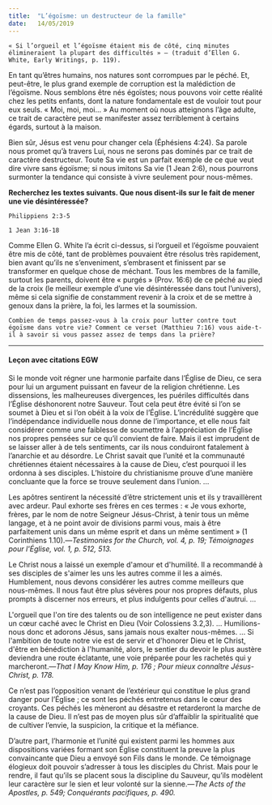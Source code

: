 ```yaml
---
title:  "L’égoïsme: un destructeur de la famille"
date:   14/05/2019
---
```


`« Si l’orgueil et l’égoïsme étaient mis de côté, cinq minutes élimineraient la plupart des difficultés » – (traduit d’Ellen G. White, Early Writings, p. 119).`

En tant qu’êtres humains, nos natures sont corrompues par le péché. Et, peut-être, le plus grand exemple de corruption est la malédiction de l’égoïsme. Nous semblons être nés égoïstes; nous pouvons voir cette réalité chez les petits enfants, dont la nature fondamentale est de vouloir tout pour eux seuls. « Moi, moi, moi... » Au moment où nous atteignons l’âge adulte, ce trait de caractère peut se manifester assez terriblement à certains égards, surtout à la maison.

Bien sûr, Jésus est venu pour changer cela (Éphésiens 4:24). Sa parole nous promet qu’à travers Lui, nous ne serons pas dominés par ce trait de caractère destructeur. Toute Sa vie est un parfait exemple de ce que veut dire vivre sans égoïsme; si nous imitons Sa vie (1 Jean 2:6), nous pourrons surmonter la tendance qui consiste à vivre seulement pour nous-mêmes.

**Recherchez les textes suivants. Que nous disent-ils sur le fait de mener une vie désintéressée?**

`Philippiens 2:3-5`

`1 Jean 3:16-18`

Comme Ellen G. White l’a écrit ci-dessus, si l’orgueil et l’égoïsme pouvaient être mis de côté, tant de problèmes pouvaient être résolus très rapidement, bien avant qu’ils ne s’enveniment, s’embrasent et finissent par se transformer en quelque chose de méchant. Tous les membres de la famille, surtout les parents, doivent être « purgés » (Prov. 16:6) de ce péché au pied de la croix (le meilleur exemple d’une vie désintéressée dans tout l’univers), même si cela signifie de constamment revenir à la croix et de se mettre à genoux dans la prière, la foi, les larmes et la soumission.

`Combien de temps passez-vous à la croix pour lutter contre tout égoïsme dans votre vie? Comment ce verset (Matthieu 7:16) vous aide-t-il à savoir si vous passez assez de temps dans la prière?` 

---

#### Leçon avec citations EGW

Si le monde voit régner une harmonie parfaite dans l’Église de Dieu, ce sera pour lui un argument puissant en faveur de la religion chrétienne. Les dissensions, les malheureuses divergences, les puériles difficultés dans l’Église déshonorent notre Sauveur. Tout cela peut être évité si l’on se soumet à Dieu et si l’on obéit à la voix de l’Église. L’incrédulité suggère que l’indépendance individuelle nous donne de l’importance, et elle nous fait considérer comme une faiblesse de soumettre à l’appréciation de l’Église nos propres pensées sur ce qu’il convient de faire. Mais il est imprudent de se laisser aller à de tels sentiments, car ils nous conduiront fatalement à l’anarchie et au désordre. Le Christ savait que l’unité et la communauté chrétiennes étaient nécessaires à la cause de Dieu, c’est pourquoi il les ordonna à ses disciples. L’histoire du christianisme prouve d’une manière concluante que la force se trouve seulement dans l’union. …

Les apôtres sentirent la nécessité d’être strictement unis et ils y travaillèrent avec ardeur. Paul exhorte ses frères en ces termes : « Je vous exhorte, frères, par le nom de notre Seigneur Jésus-Christ, à tenir tous un même langage, et à ne point avoir de divisions parmi vous, mais à être parfaitement unis dans un même esprit et dans un même sentiment » (1 Corinthiens 1.10).—_Testimonies for the Church, vol. 4, p. 19; Témoignages pour l'Église, vol. 1, p. 512, 513._

Le Christ nous a laissé un exemple d'amour et d'humilité. Il a recommandé à ses disciples de s'aimer les uns les autres comme il les a aimés. Humblement, nous devons considérer les autres comme meilleurs que nous-mêmes. Il nous faut être plus sévères pour nos propres défauts, plus prompts à discerner nos erreurs, et plus indulgents pour celles d'autrui. …

L'orgueil que l'on tire des talents ou de son intelligence ne peut exister dans un cœur caché avec le Christ en Dieu (Voir Colossiens 3.2,3). ... Humilions-nous donc et adorons Jésus, sans jamais nous exalter nous-mêmes. ... Si l'ambition de toute notre vie est de servir et d'honorer Dieu et le Christ, d'être en bénédiction à l'humanité, alors, le sentier du devoir le plus austère deviendra une route éclatante, une voie préparée pour les rachetés qui y marcheront.—_That I May Know Him, p. 176 ; Pour mieux connaître Jésus-Christ, p. 178._

Ce n’est pas l’opposition venant de l’extérieur qui constitue le plus grand danger pour l’Église ; ce sont les péchés entretenus dans le cœur des croyants. Ces péchés les mèneront au désastre et retarderont la marche de la cause de Dieu. Il n’est pas de moyen plus sûr d’affaiblir la spiritualité que de cultiver l’envie, la suspicion, la critique et la méfiance.

D’autre part, l’harmonie et l’unité qui existent parmi les hommes aux dispositions variées formant son Église constituent la preuve la plus convaincante que Dieu a envoyé son Fils dans le monde. Ce témoignage élogieux doit pouvoir s’adresser à tous les disciples du Christ. Mais pour le rendre, il faut qu’ils se placent sous la discipline du Sauveur, qu’ils modèlent leur caractère sur le sien et leur volonté sur la sienne.—_The Acts of the Apostles, p. 549; Conquérants pacifiques, p. 490._